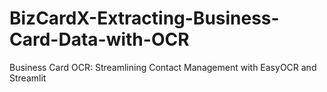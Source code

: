 # BizCardX-Extracting-Business-Card-Data-with-OCR
Business Card OCR: Streamlining Contact Management with EasyOCR and Streamlit
